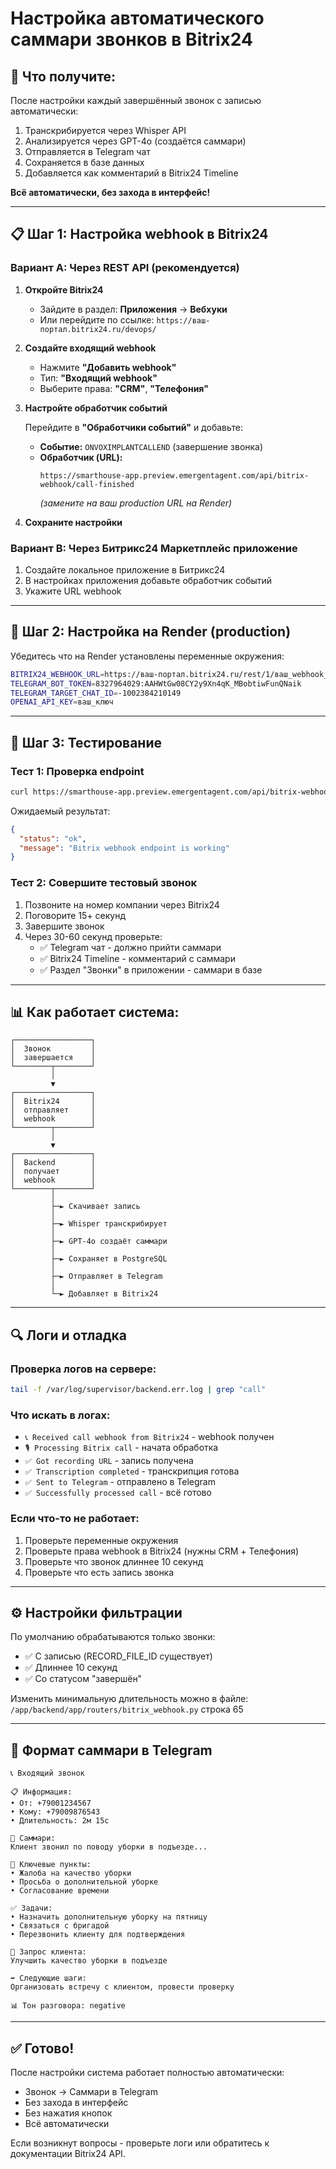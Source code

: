 # Настройка автоматического саммари звонков в Bitrix24

## 🎯 Что получите:
После настройки каждый завершённый звонок с записью автоматически:
1. Транскрибируется через Whisper API
2. Анализируется через GPT-4o (создаётся саммари)
3. Отправляется в Telegram чат
4. Сохраняется в базе данных
5. Добавляется как комментарий в Bitrix24 Timeline

**Всё автоматически, без захода в интерфейс!**

---

## 📋 Шаг 1: Настройка webhook в Bitrix24

### Вариант A: Через REST API (рекомендуется)

1. **Откройте Bitrix24**
   - Зайдите в раздел: **Приложения** → **Вебхуки**
   - Или перейдите по ссылке: `https://ваш-портал.bitrix24.ru/devops/` 

2. **Создайте входящий webhook**
   - Нажмите **"Добавить webhook"**
   - Тип: **"Входящий webhook"**
   - Выберите права: **"CRM"**, **"Телефония"**

3. **Настройте обработчик событий**
   
   Перейдите в **"Обработчики событий"** и добавьте:
   
   - **Событие:** `ONVOXIMPLANTCALLEND` (завершение звонка)
   - **Обработчик (URL):** 
     ```
     https://smarthouse-app.preview.emergentagent.com/api/bitrix-webhook/call-finished
     ```
     *(замените на ваш production URL на Render)*

4. **Сохраните настройки**

### Вариант B: Через Битрикс24 Маркетплейс приложение

1. Создайте локальное приложение в Битрикс24
2. В настройках приложения добавьте обработчик событий
3. Укажите URL webhook

---

## 🔧 Шаг 2: Настройка на Render (production)

Убедитесь что на Render установлены переменные окружения:

```bash
BITRIX24_WEBHOOK_URL=https://ваш-портал.bitrix24.ru/rest/1/ваш_webhook_код/
TELEGRAM_BOT_TOKEN=8327964029:AAHWtGw08CY2y9Xn4qK_MBobtiwFunQNaik
TELEGRAM_TARGET_CHAT_ID=-1002384210149
OPENAI_API_KEY=ваш_ключ
```

---

## 🧪 Шаг 3: Тестирование

### Тест 1: Проверка endpoint
```bash
curl https://smarthouse-app.preview.emergentagent.com/api/bitrix-webhook/test
```

Ожидаемый результат:
```json
{
  "status": "ok",
  "message": "Bitrix webhook endpoint is working"
}
```

### Тест 2: Совершите тестовый звонок

1. Позвоните на номер компании через Bitrix24
2. Поговорите 15+ секунд
3. Завершите звонок
4. Через 30-60 секунд проверьте:
   - ✅ Telegram чат - должно прийти саммари
   - ✅ Bitrix24 Timeline - комментарий с саммари
   - ✅ Раздел "Звонки" в приложении - саммари в базе

---

## 📊 Как работает система:

```
┌─────────────────┐
│  Звонок         │
│  завершается    │
└────────┬────────┘
         │
         ▼
┌─────────────────┐
│  Bitrix24       │
│  отправляет     │
│  webhook        │
└────────┬────────┘
         │
         ▼
┌─────────────────┐
│  Backend        │
│  получает       │
│  webhook        │
└────────┬────────┘
         │
         ├─► Скачивает запись
         │
         ├─► Whisper транскрибирует
         │
         ├─► GPT-4o создаёт саммари
         │
         ├─► Сохраняет в PostgreSQL
         │
         ├─► Отправляет в Telegram
         │
         └─► Добавляет в Bitrix24
```

---

## 🔍 Логи и отладка

### Проверка логов на сервере:
```bash
tail -f /var/log/supervisor/backend.err.log | grep "call"
```

### Что искать в логах:
- `📞 Received call webhook from Bitrix24` - webhook получен
- `🎙️ Processing Bitrix call` - начата обработка
- `✅ Got recording URL` - запись получена
- `✅ Transcription completed` - транскрипция готова
- `✅ Sent to Telegram` - отправлено в Telegram
- `✅ Successfully processed call` - всё готово

### Если что-то не работает:
1. Проверьте переменные окружения
2. Проверьте права webhook в Bitrix24 (нужны CRM + Телефония)
3. Проверьте что звонок длиннее 10 секунд
4. Проверьте что есть запись звонка

---

## ⚙️ Настройки фильтрации

По умолчанию обрабатываются только звонки:
- ✅ С записью (RECORD_FILE_ID существует)
- ✅ Длиннее 10 секунд
- ✅ Со статусом "завершён"

Изменить минимальную длительность можно в файле:
`/app/backend/app/routers/bitrix_webhook.py` строка 65

---

## 📱 Формат саммари в Telegram

```
📞 Входящий звонок

📋 Информация:
• От: +79001234567
• Кому: +79009876543
• Длительность: 2м 15с

📝 Саммари:
Клиент звонил по поводу уборки в подъезде...

🎯 Ключевые пункты:
• Жалоба на качество уборки
• Просьба о дополнительной уборке
• Согласование времени

✅ Задачи:
• Назначить дополнительную уборку на пятницу
• Связаться с бригадой
• Перезвонить клиенту для подтверждения

💬 Запрос клиента:
Улучшить качество уборки в подъезде

➡️ Следующие шаги:
Организовать встречу с клиентом, провести проверку

📊 Тон разговора: negative
```

---

## ✅ Готово!

После настройки система работает полностью автоматически:
- Звонок → Саммари в Telegram
- Без захода в интерфейс
- Без нажатия кнопок
- Всё автоматически

Если возникнут вопросы - проверьте логи или обратитесь к документации Bitrix24 API.
